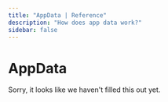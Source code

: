 ```yaml
---
title: "AppData | Reference"
description: "How does app data work?"
sidebar: false
---
```


# AppData

Sorry, it looks like we haven't filled this out yet.
